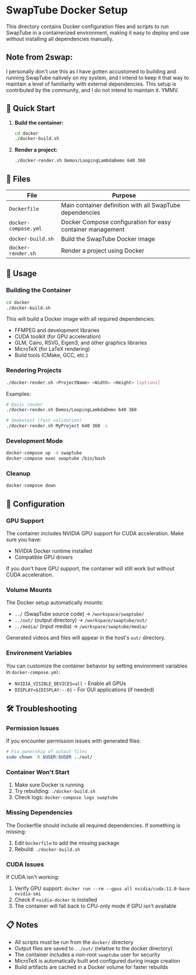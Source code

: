 # SwapTube Docker Setup

This directory contains Docker configuration files and scripts to run SwapTube in a containerized environment, making it easy to deploy and use without installing all dependencies manually.

## Note from 2swap:

I personally don't use this as I have gotten accustomed to building and running SwapTube natively on my system, and I intend to keep it that way to maintain a level of familiarity with external dependencies. This setup is contributed by the community, and I do not intend to maintain it. YMMV.

## 🐳 Quick Start

1. **Build the container:**
   ```bash
   cd docker
   ./docker-build.sh
   ```

2. **Render a project:**
   ```bash
   ./docker-render.sh Demos/LoopingLambdaDemo 640 360
   ```

## 📁 Files

| File | Purpose |
|------|---------|
| `Dockerfile` | Main container definition with all SwapTube dependencies |
| `docker-compose.yml` | Docker Compose configuration for easy container management |
| `docker-build.sh` | Build the SwapTube Docker image |
| `docker-render.sh` | Render a project using Docker |

## 🚀 Usage

### Building the Container

```bash
cd docker
./docker-build.sh
```

This will build a Docker image with all required dependencies:
- FFMPEG and development libraries
- CUDA toolkit (for GPU acceleration)
- GLM, Cairo, RSVG, Eigen3, and other graphics libraries
- MicroTeX (for LaTeX rendering)
- Build tools (CMake, GCC, etc.)

### Rendering Projects

```bash
./docker-render.sh <ProjectName> <Width> <Height> [options]
```

Examples:
```bash
# Basic render
./docker-render.sh Demos/LoopingLambdaDemo 640 360

# Smoketest (fast validation)
./docker-render.sh MyProject 640 360 -s
```

### Development Mode

```bash
docker-compose up -d swaptube
docker-compose exec swaptube /bin/bash
```

### Cleanup

```bash
docker-compose down
```

## 🔧 Configuration

### GPU Support

The container includes NVIDIA GPU support for CUDA acceleration. Make sure you have:
- NVIDIA Docker runtime installed
- Compatible GPU drivers

If you don't have GPU support, the container will still work but without CUDA acceleration.

### Volume Mounts

The Docker setup automatically mounts:
- `../` (SwapTube source code) → `/workspace/swaptube/`
- `../out/` (output directory) → `/workspace/swaptube/out/`
- `../media/` (input media) → `/workspace/swaptube/media/`

Generated videos and files will appear in the host's `out/` directory.

### Environment Variables

You can customize the container behavior by setting environment variables in `docker-compose.yml`:
- `NVIDIA_VISIBLE_DEVICES=all` - Enable all GPUs
- `DISPLAY=${DISPLAY:-:0}` - For GUI applications (if needed)

## 🛠️ Troubleshooting

### Permission Issues
If you encounter permission issues with generated files:
```bash
# Fix ownership of output files
sudo chown -R $USER:$USER ../out/
```

### Container Won't Start
1. Make sure Docker is running
2. Try rebuilding: `./docker-build.sh`
3. Check logs: `docker-compose logs swaptube`

### Missing Dependencies
The Dockerfile should include all required dependencies. If something is missing:
1. Edit `Dockerfile` to add the missing package
2. Rebuild: `./docker-build.sh`

### CUDA Issues
If CUDA isn't working:
1. Verify GPU support: `docker run --rm --gpus all nvidia/cuda:11.0-base nvidia-smi`
2. Check if `nvidia-docker` is installed
3. The container will fall back to CPU-only mode if GPU isn't available

## 📋 Notes

- All scripts must be run from the `docker/` directory
- Output files are saved to `../out/` (relative to the docker directory)
- The container includes a non-root `swaptube` user for security
- MicroTeX is automatically built and configured during image creation
- Build artifacts are cached in a Docker volume for faster rebuilds
